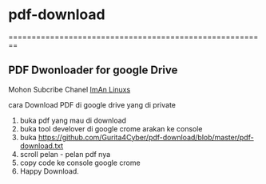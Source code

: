 # pdf-download
========================================================
<br>
<h2>PDF Dwonloader for google Drive</h2>

Mohon Subcribe Chanel 
<a href="https://www.youtube.com/channel/UCIYFoDfCWWP4cu-Xa6-KoxQ?view_as=subscriber" > ImAn Linuxs</a>

cara Download PDF di google drive yang di private
1. buka pdf yang mau di download 
2. buka tool develover di google crome arakan ke console
3. buka https://github.com/Gurita4Cyber/pdf-download/blob/master/pdf-download.txt
4. scroll pelan - pelan pdf nya
5. copy code ke console google crome
6. Happy Download.

